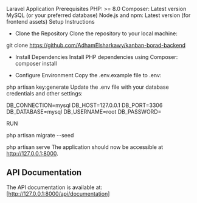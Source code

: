 
Laravel Application
Prerequisites
PHP: >= 8.0
Composer: Latest version
MySQL (or your preferred database)
Node.js and npm: Latest version (for frontend assets)
Setup Instructions
- Clone the Repository
Clone the repository to your local machine:

git clone https://github.com/AdhamElsharkawy/kanban-borad-backend

- Install Dependencies
Install PHP dependencies using Composer:
composer install

- Configure Environment
Copy the .env.example file to .env:

php artisan key:generate
Update the .env file with your database credentials and other settings:

DB_CONNECTION=mysql
DB_HOST=127.0.0.1
DB_PORT=3306
DB_DATABASE=mysql
DB_USERNAME=root
DB_PASSWORD=

RUN 

php artisan migrate --seed

php artisan serve
The application should now be accessible at http://127.0.0.1:8000.


## API Documentation
The API documentation is available at: [http://127.0.0.1:8000/api/documentation]
